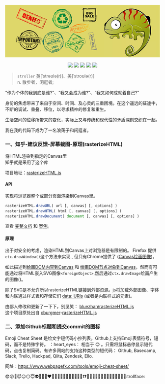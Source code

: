 
![](https://github.com/bluezhan/stroller/raw/master/images/logo.png)

<p align="center">
  <img src="https://img.shields.io/badge/language-HTML--CSS--JavaScript-green.svg">
  <img src="https://img.shields.io/badge/web-togo-orange.svg">
  <img src="https://img.shields.io/badge/license-MIT-ccc.svg">
  <img src="https://img.shields.io/badge/Don't-Panic-ff69b4.svg">
  <img src="https://img.shields.io/badge/stroller-0.1.1-ded76a.svg">
</p>


> `stroller`	英[ˈstrəʊlə(r)]、美[ˈstroʊlə(r)]  
  n.	散步者，闲逛者;


“作为个体的我到底是谁?”、“我又会成为谁?”、“我又如何成就着自己?”    

身份的焦虑带来了来自于空间、时间、及心灵的三重困境。在这个遥远的征途中，不断的调试、重叠、移位，以寻求精神的修复和重生。   

生活空间的位移所带来的变化，实际上又与传统和现代性的矛盾深刻交织在一起。   

我在我的代码下成为了一名浪荡子和闲逛者。  


### 一、知乎-建议反馈-屏幕截图-原理(rasterizeHTML)

将HTML渲染到指定的Canvas里  
知乎就是采用了这个库  

项目地址：[rasterizeHTML.js](http://bluezhan.me/stroller/rasterizeHTML/)  

#### API

实现将浏览器整个或部分页面渲染到Canvas里。

```js
rasterizeHTML.drawURL( url [, canvas] [, options] )
rasterizeHTML.drawHTML( html [, canvas] [, options] )
rasterizeHTML.drawDocument( document [, canvas] [, options] )
```

查看 [完整文档](https://github.com/cburgmer/rasterizeHTML.js/wiki/API) 和 [案例](https://github.com/cburgmer/rasterizeHTML.js/wiki/Examples)。

#### 原理

出于对安全的考虑，渲染HTML到Canvas上对浏览器是有限制的。 Firefox 提供`ctx.drawWindow()`这个方法来实现 , 但只有Chrome提供了 ([Canvas绘画图像](https://developer.mozilla.org/en/Drawing_Graphics_with_Canvas))。

如此描述到[绘画DOM内容到Canvas](http://robert.ocallahan.org/2011/11/drawing-dom-content-to-canvas.html) 和 [绘画DOM节点对象到Canvas](https://developer.mozilla.org/en-US/docs/Web/API/Canvas_API/Drawing_DOM_objects_into_a_canvas)，然而有可能通过将HTML嵌入SVG图像`<foreignObject>`,然后通过`ctx.drawImage`绘画产生的图像()。

除了SVG是不允许所以rasterizeHTML链接到外部资源。js将加载外部图像、字体和内联通过样式表和存储它们 [data: URIs](https://en.wikipedia.org/wiki/Data_URI_scheme) (或者是内联样式的元素)。

由鄙人修改和更新了一下下，别见笑： [bluezhan\rasterizeHTML.js](http://bluezhan.me/stroller/rasterizeHTML/)   
这个项目原处出自 [cburgmer](https://github.com/cburgmer)-[rasterizeHTML.js](https://github.com/cburgmer/rasterizeHTML.js)

### 二、添加Github标题和提交commit的图标

Emoji Cheat Sheet 是绘文字短代码小抄列表。Github上支持Emoji表情符号，短码，而不是特殊字符。 ：heart_eyes： 相当于 :heart_eyes: 。只需将鼠标悬停显示短代码，点击复制简码。有许多网站的支持这种类型的短代码： Github, Basecamp, Slack, Trello, Hackpad, Qiita, Zendesk, Ello. 

网址：https://www.webpagefx.com/tools/emoji-cheat-sheet/

:sunglasses::dizzy_face::imp::smiling_imp::neutral_face::no_mouth::innocent::alien::yellow_heart::blue_heart::purple_heart::heart::green_heart::broken_heart::heartbeat::heartpulse::two_hearts::revolving_hearts::cupid::dizzy::boom::collision::anger::exclamation::question::grey_exclamation::grey_question::zzz::dash::sweat_drops::notes::musical_note::fire::hankey::poop::shit::runner::running::couple::trollface:
